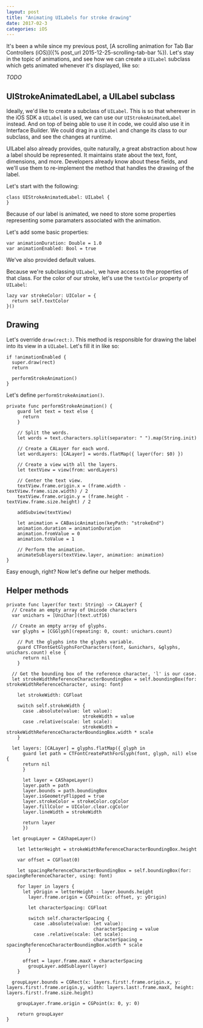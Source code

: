 ```yaml
---
layout: post
title: "Animating UILabels for stroke drawing"
date: 2017-02-3
categories: iOS
---
```


It's been a while since my previous post, [A scrolling animation for Tab Bar Controllers (iOS)]({% post_url 2015-12-25-scrolling-tab-bar %}). Let's stay in the topic of animations, and see how we can create a `UILabel` subclass which gets animated whenever it's displayed, like so:

*TODO*

## UIStrokeAnimatedLabel, a UILabel subclass

Ideally, we'd like to create a subclass of `UILabel`. This is so that wherever in the iOS SDK a `UILabel` is used, we can use our `UIStrokeAnimatedLabel` instead. And on top of being able to use it in code, we could also use it in Interface Builder. We could drag in a `UILabel` and change its class to our subclass, and see the changes at runtime.

UILabel also already provides, quite naturally, a great abstraction about how a label should be represented. It maintains state about the text, font, dimensions, and more. Developers already know about these fields, and we'll use them to re-implement the method that handles the drawing of the label.

Let's start with the following:

```
class UIStrokeAnimatedLabel: UILabel {
}
```

Because of our label is animated, we need to store some properties representing some paramaters associated with the animation.

Let's add some basic properties:

```
var animationDuration: Double = 1.0
var animationEnabled: Bool = true
```

We've also provided default values.

Because we're subclassing `UILabel`, we have access to the properties of that class. For the color of our stroke, let's use the `textColor` property of `UILabel`:

```
lazy var strokeColor: UIColor = {
  return self.textColor
}()
```

## Drawing
Let's override `draw(rect:)`. This method is responsible for drawing the label into its view in a `UILabel`. Let's fill it in like so:

```
if !animationEnabled {
  super.draw(rect)
  return

  performStrokeAnimation()
}
```

Let's define `performStrokeAnimation()`.

```
private func performStrokeAnimation() {
    guard let text = text else {
      return
    }

    // Split the words.
    let words = text.characters.split(separator: " ").map(String.init)

    // Create a CALayer for each word.
    let wordLayers: [CALayer] = words.flatMap({ layer(for: $0) })
    
    // Create a view with all the layers.
    let textView = view(from: wordLayers)
    
    // Center the text view.
    textView.frame.origin.x = (frame.width - textView.frame.size.width) / 2
    textView.frame.origin.y = (frame.height - textView.frame.size.height) / 2
    
    addSubview(textView)
    
    let animation = CABasicAnimation(keyPath: "strokeEnd")
    animation.duration = animationDuration
    animation.fromValue = 0
    animation.toValue = 1
    
    // Perform the animation.
    animateSublayers(textView.layer, animation: animation)
}
```

Easy enough, right? Now let's define our helper methods.

## Helper methods

```
private func layer(for text: String) -> CALayer? {
  // Create an empty array of Unicode characters
  var unichars = [UniChar](text.utf16)

  // Create an empty array of glyphs.
  var glyphs = [CGGlyph](repeating: 0, count: unichars.count)

    // Put the glyphs into the glyphs variable.
    guard CTFontGetGlyphsForCharacters(font, &unichars, &glyphs, unichars.count) else {
      return nil
    }

  // Get the bounding box of the reference character, 'l' is our case.
  let strokeWidthReferenceCharacterBoundingBox = self.boundingBox(for: strokeWidthReferenceCharacter, using: font)

    let strokeWidth: CGFloat

    switch self.strokeWidth {
      case .absolute(value: let value):
                            strokeWidth = value
      case .relative(scale: let scale):
                            strokeWidth = strokeWidthReferenceCharacterBoundingBox.width * scale
    }

  let layers: [CALayer] = glyphs.flatMap({ glyph in
      guard let path = CTFontCreatePathForGlyph(font, glyph, nil) else {
      return nil
      }

      let layer = CAShapeLayer()
      layer.path = path
      layer.bounds = path.boundingBox
      layer.isGeometryFlipped = true
      layer.strokeColor = strokeColor.cgColor
      layer.fillColor = UIColor.clear.cgColor
      layer.lineWidth = strokeWidth

      return layer
      })

  let groupLayer = CAShapeLayer()

    let letterHeight = strokeWidthReferenceCharacterBoundingBox.height

    var offset = CGFloat(0)

    let spacingReferenceCharacterBoundingBox = self.boundingBox(for: spacingReferenceCharacter, using: font)

    for layer in layers {
      let yOrigin = letterHeight - layer.bounds.height
        layer.frame.origin = CGPoint(x: offset, y: yOrigin)

        let characterSpacing: CGFloat

        switch self.characterSpacing {
          case .absolute(value: let value):
                                characterSpacing = value
          case .relative(scale: let scale):
                                characterSpacing = spacingReferenceCharacterBoundingBox.width * scale
        }

      offset = layer.frame.maxX + characterSpacing
        groupLayer.addSublayer(layer)
    }

  groupLayer.bounds = CGRect(x: layers.first!.frame.origin.x, y: layers.first!.frame.origin.y, width: layers.last!.frame.maxX, height: layers.first!.frame.size.height)

    groupLayer.frame.origin = CGPoint(x: 0, y: 0)

    return groupLayer
}
```
